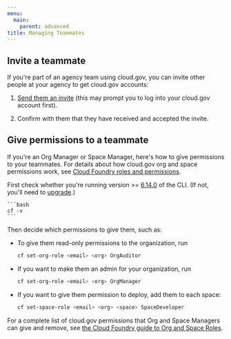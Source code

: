 ```yaml
---
menu:
  main:
    parent: advanced
title: Managing Teammates
---
```


## Invite a teammate

If you're part of an agency team using cloud.gov, you can invite other people at your agency to get cloud.gov accounts:

1. [Send them an invite](https://login.cloud.gov/invitations/new) (this may prompt you to log into your cloud.gov account first).

1. Confirm with them that they have received and accepted the invite.

## Give permissions to a teammate

If you're an Org Manager or Space Manager, here's how to give permissions to your teammates. For details about how cloud.gov org and space permissions work, see [Cloud Foundry roles and permissions](http://docs.cloudfoundry.org/concepts/roles.html#roles).

First check whether you're running version >= [6.14.0](https://github.com/cloudfoundry/cli/releases/tag/v6.14.0) of the CLI. (If not, you'll need to [upgrade](https://docs.cloudfoundry.org/devguide/installcf/install-go-cli.html).)

    ```bash
    cf -v
    ```

Then decide which permissions to give them, such as:

* To give them read-only permissions to the organization, run

    ```bash
    cf set-org-role <email> <org> OrgAuditor
    ```

* If you want to make them an admin for your organization, run

    ```bash
    cf set-org-role <email> <org> OrgManager
    ```
* If you want to give them permission to deploy, add them to each space:

    ```bash
    cf set-space-role <email> <org> <space> SpaceDeveloper
    ```
    
For a complete list of cloud.gov permissions that Org and Space Managers can give and remove, see [the Cloud Foundry guide to Org and Space Roles](https://docs.cloudfoundry.org/adminguide/cli-user-management.html#orgs-spaces).
